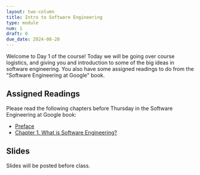 ```yaml
---
layout: two-column
title: Intro to Software Engineering
type: module
num: 1
draft: 0
due_date: 2024-08-20
---
```


Welcome to Day 1 of the course! Today we will be going over course logistics, and giving you and introduction to some of the big ideas in software engineering. You also have some assigned readings to do from the "Software Engineering at Google" book.

## Assigned Readings
Please read the following chapters before Thursday in the Software Engineering at Google book:
* <a href="https://abseil.io/resources/swe-book/html/pr01.html" target="_blank">Preface</a>
* <a href="https://abseil.io/resources/swe-book/html/ch01.html" target="_blank">Chapter 1. What is Software Engineering?</a>

## Slides
Slides will be posted before class.

<!-- * <a href="https://docs.google.com/presentation/d/1kd3e-BwmrhI-BUV3UGMbqBDdukMOSAmd/edit?usp=sharing&ouid=113376576186080604800&rtpof=true&sd=true" target="_blank">Intro to the Course</a>


## Activities
* <a href="https://docs.google.com/document/d/1lb4iE41b-aJoR9B3M007bYTT-m3p9E8D/edit#heading=h.gl8cimderpa9" target="_blank">Activity 1</a> -->
